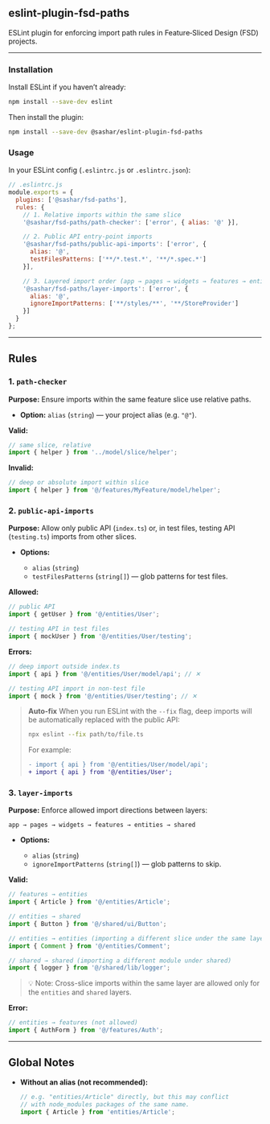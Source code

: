 ## eslint-plugin-fsd-paths

ESLint plugin for enforcing import path rules in Feature‑Sliced Design (FSD) projects.

---

### Installation

Install ESLint if you haven’t already:

```sh
npm install --save-dev eslint
```

Then install the plugin:

```sh
npm install --save-dev @sashar/eslint-plugin-fsd-paths
```

### Usage

In your ESLint config (`.eslintrc.js` or `.eslintrc.json`):

```js
// .eslintrc.js
module.exports = {
  plugins: ['@sashar/fsd-paths'],
  rules: {
    // 1. Relative imports within the same slice
    '@sashar/fsd-paths/path-checker': ['error', { alias: '@' }],

    // 2. Public API entry-point imports
    '@sashar/fsd-paths/public-api-imports': ['error', {
      alias: '@',
      testFilesPatterns: ['**/*.test.*', '**/*.spec.*']
    }],

    // 3. Layered import order (app → pages → widgets → features → entities → shared)
    '@sashar/fsd-paths/layer-imports': ['error', {
      alias: '@',
      ignoreImportPatterns: ['**/styles/**', '**/StoreProvider']
    }]
  }
};
```

---

## Rules

### 1. `path-checker`

**Purpose:** Ensure imports within the same feature slice use relative paths.

* **Option:** `alias` (`string`) — your project alias (e.g. `"@"`).

**Valid:**

```js
// same slice, relative
import { helper } from '../model/slice/helper';
```

**Invalid:**

```js
// deep or absolute import within slice
import { helper } from '@/features/MyFeature/model/helper';
```

### 2. `public-api-imports`

**Purpose:** Allow only public API (`index.ts`) or, in test files, testing API (`testing.ts`) imports from other slices.

* **Options:**

  * `alias` (`string`)
  * `testFilesPatterns` (`string[]`) — glob patterns for test files.

**Allowed:**

```js
// public API
import { getUser } from '@/entities/User';

// testing API in test files
import { mockUser } from '@/entities/User/testing';
```

**Errors:**

```js
// deep import outside index.ts
import { api } from '@/entities/User/model/api'; // ✕

// testing API import in non-test file
import { mock } from '@/entities/User/testing'; // ✕
```

> **Auto-fix**
> When you run ESLint with the `--fix` flag, deep imports will be automatically replaced with the public API:
>
> ```bash
> npx eslint --fix path/to/file.ts
> ```
>
> For example:
>
> ```diff
> - import { api } from '@/entities/User/model/api';
> + import { api } from '@/entities/User';
> ```

### 3. `layer-imports`

**Purpose:** Enforce allowed import directions between layers:

```
app → pages → widgets → features → entities → shared
```

* **Options:**

  * `alias` (`string`)
  * `ignoreImportPatterns` (`string[]`) — glob patterns to skip.

**Valid:**

```js
// features → entities
import { Article } from '@/entities/Article';

// entities → shared
import { Button } from '@/shared/ui/Button';

// entities → entities (importing a different slice under the same layer)
import { Comment } from '@/entities/Comment';

// shared → shared (importing a different module under shared)
import { logger } from '@/shared/lib/logger';
```

> 💡 Note: Cross-slice imports within the same layer are allowed only for the `entities` and `shared` layers.

**Error:**

```js
// entities → features (not allowed)
import { AuthForm } from '@/features/Auth';
```

---

## Global Notes

* **Without an alias (not recommended):**

  ```js
  // e.g. "entities/Article" directly, but this may conflict
  // with node_modules packages of the same name.
  import { Article } from 'entities/Article';
  ```

